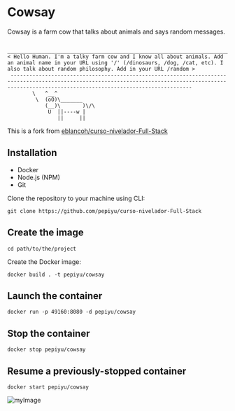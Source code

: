 # Cowsay


Cowsay is a farm cow that talks about animals and says random messages.


```
 ______________________________________________________________________________________________________________________________________________________________________________________________________
< Hello Human. I'm a talky farm cow and I know all about animals. Add an animal name in your URL using '/' (/dinosaurs, /dog, /cat, etc). I also talk about random philosophy. Add in your URL /random >
 ------------------------------------------------------------------------------------------------------------------------------------------------------------------------------------------------------
        \   ^__^
         \  (oO)\_______
            (__)\       )\/\
             U  ||----w |
                ||     ||
```

This is a fork from
<a href="https://github.com/eblancoh/curso-nivelador-Full-Stack">eblancoh/curso-nivelador-Full-Stack</a>


## Installation

* Docker
* Node.js (NPM)
* Git

Clone the repository to your machine using CLI:

```
git clone https://github.com/pepiyu/curso-nivelador-Full-Stack
```

## Create the image


```
cd path/to/the/project
```

Create the Docker image:

```
docker build . -t pepiyu/cowsay
```
## Launch the container
```
docker run -p 49160:8080 -d pepiyu/cowsay
```

## Stop the container
```
docker stop pepiyu/cowsay
```

## Resume a previously-stopped container
```
docker start pepiyu/cowsay
```


![myImage](https://media.giphy.com/media/XRB1uf2F9bGOA/giphy.gif)
